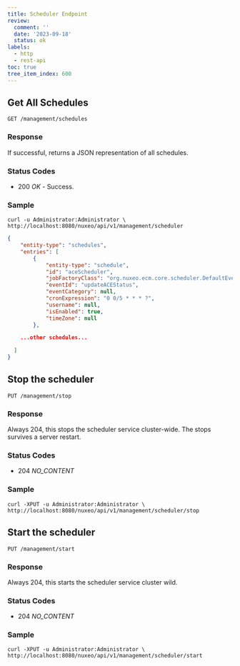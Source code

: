 ```yaml
---
title: Scheduler Endpoint
review:
  comment: ''
  date: '2023-09-18'
  status: ok
labels:
  - http
  - rest-api
toc: true
tree_item_index: 600
---
```


## Get All Schedules

```
GET /management/schedules
```

### Response

If successful, returns a JSON representation of all schedules.

### Status Codes

- 200 _OK_ - Success.

### Sample

```curl
curl -u Administrator:Administrator \
http://localhost:8080/nuxeo/api/v1/management/scheduler
```

```json
{
    "entity-type": "schedules",
    "entries": [
        {
            "entity-type": "schedule",
            "id": "aceScheduler",
            "jobFactoryClass": "org.nuxeo.ecm.core.scheduler.DefaultEventJobFactory",
            "eventId": "updateACEStatus",
            "eventCategory": null,
            "cronExpression": "0 0/5 * * * ?",
            "username": null,
            "isEnabled": true,
            "timeZone": null
        },

    ...other schedules...

  ]
}
```

## Stop the scheduler

```
PUT /management/stop
```

### Response

Always 204, this stops the scheduler service cluster-wide. The stops survives a server restart.

### Status Codes

- 204 _NO_CONTENT_

### Sample

```curl
curl -XPUT -u Administrator:Administrator \
http://localhost:8080/nuxeo/api/v1/management/scheduler/stop
```

## Start the scheduler

```
PUT /management/start
```

### Response

Always 204, this starts the scheduler service cluster wild.

### Status Codes

- 204 _NO_CONTENT_

### Sample

```curl
curl -XPUT -u Administrator:Administrator \
http://localhost:8080/nuxeo/api/v1/management/scheduler/start
```
